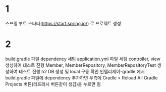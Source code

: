 # 1
스프링 부트 스타터(https://start.spring.io/) 로 프로젝트 생성

# 2
build.gradle 파일 dependency 세팅
application.yml 파일 세팅
controller, view 생성하여 테스트 진행
Member, MemberRepository, MemberRepositoryTest 생성하여 테스트 진행
h2 DB 생성 및 local 구동 확인
인텔리제이-gradle 에서 build.gradle 파일에 dependency 추가하면 우측에 Gradle > Reload All Gradle Projects 버튼(리프레시 버튼같이 생김)을 누르면 됨
